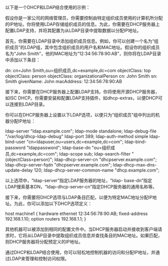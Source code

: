 以下是一个DHCP和LDAP结合使用的示例：

假设你是一家公司的网络管理员，你需要控制由特定组织成员使用的计算机所分配的IP地址。你将使用LDAP存储组织成员的信息。为此，你需要在DHCP服务器上配置LDAP支持，并将其配置为从LDAP目录中提取数据以分配IP地址。

首先，你需要在LDAP目录中添加组织成员信息。例如，你可以创建一个名为“组织成员”的LDAP组，其中包含组织成员的用户名和MAC地址。假设你的组织成员名为“John Smith”，他的MAC地址为“12:34:56:78:90:AB”，则你将在LDAP目录中添加以下条目：

dn: cn=John Smith,ou=组织成员,dc=example,dc=com objectClass: top objectClass: person objectClass: organizationalPerson cn: John Smith sn: Smith givenName: John macAddress: 12:34:56:78:90:AB

接下来，你需要在DHCP服务器上配置LDAP支持。你将使用开源DHCP服务器，如ISC DHCP。你需要安装和配置LDAP支持插件，如dhcp-extras，以便DHCP可以连接到LDAP目录。

你可以在DHCP服务器上设置以下LDAP选项，以便只为“组织成员”组中列出的机器分配IP地址：

ldap-server "ldap.example.com"; ldap-mode standalone; ldap-debug-file "/var/log/dhcp-ldap-debug" ldap-port 389; ldap-auth-method simple ldap-bind-user "cn=ldapuser,ou=users,dc=example,dc=com"; ldap-bind-password "ldappassword"; ldap-base-dn "ou=组织成员,dc=example,dc=com"; ldap-scope sub; ldap-search-filter "(objectClass=person)"; ldap-dhcp-server-cn "dhcpserver.example.com"; ldap-dhcp-server-fqdn "dhcpserver.example.com"; ldap-dhcp-max-dns-update-delay 120; ldap-dhcp-server-common-name "dhcp.example.com";

以上选项中，“ldap-server”指定LDAP服务器的地址，“ldap- base-dn”指定LDAP搜索基本DN，“ldap-dhcp-server-cn”指定DHCP服务器的通用名称等。

接下来，你需要将DHCP选项与LDAP条目匹配，以便为特定MAC地址分配IP地址。为此，你可以添加以下DHCP选项定义：

host machine1 { hardware ethernet 12:34:56:78:90:AB; fixed-address 192.168.1.10; option routers 192.168.1.1; }

其他机器可以被添加到相同的配置文件中。当DHCP服务器启动并接收到客户端请求时，它将从LDAP目录中提取组织成员信息并查找条目的MAC地址。如果匹配，则DHCP服务器将分配预定义的IP地址。

通过DHCP和LDAP结合使用，你可以轻松地控制机器的访问和分配IP地址，并通过LDAP来管理和控制访问权限。